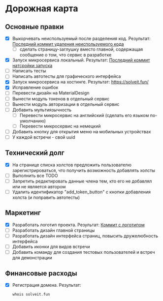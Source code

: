 # Дорожная карта

## Основные правки

- [x] Выкорчевать неиспользуемый после разделения код. Результат: [Последний коммит удаления неиспользуемого кода](https://github.com/syeysk/django-sy-facilitation/commit/b9d238833e63c1c103ad7e2c653fe32bab723829)
  - [ ] сделать страницу-заглушку вместо главной, содержащая сообщение о том, что сервис в разработке
- [x] Запуск микросервиса локальный. Результат: [Последний коммит натсройки запуска](https://github.com/syeysk/django-sy-facilitation/commit/cc9a104b1a2291f0c86e070546abab88774d41f0)
- [ ] Написать тесты
- [ ] Написать автотесты для графического интерфейса
- [x] Запуск микросервиса на хостинге. Результат: https://solveit.fun/
- [x] Исправление ошибок
- [ ] Перевести дизайн на MaterialDesign
- [ ] Вынести модуль токенов в отдельный сервис
- [ ] Вынести модуль авторизации в отдельный сервис
- [ ] Добавить мультиязычность
  - [ ] Перевести микросервис на английский (сделать его языком по-умолчанию)
  - [ ] Перевести микросервис на немецкий
- [ ] Добавить кнопку для открытия меню на мобильных устройствах
- [ ] У каждой встречи - свой uuid

## Технический долг

- [x] На странице списка холстов предложить пользователю зарегистрироваться, что получить возможность добавлять холсты
- [ ] Выполнить все TODO
- [ ] Запретить редактировать данные члена тем, кто его не добавлял или не является автором
- [ ] Удалить идентификатор "add_token_button" с кнопки добавления холста (и поправить автотесты)

## Маркетинг

- [x] Разработать логотип проекта. Результат: [Коммит с логотипом](https://github.com/syeysk/django-sy-facilitation/commit/3e2d9635ba3549540dc8c73a068309bca9f52550)
- [ ] Разработать дизайн главной страницы
- [ ] Разработать дизайн интерфейса страниц, повысить дружелюбность интерфейса
- [ ] Добавить иконки для видов встречи
- [ ] Добавить команду для создания тестовых пользователей и встреч для демонстрации

## Финансовые расходы

- [x] Регистрация домена. Результат:
  ```sh
  whois solveit.fun
  ```
